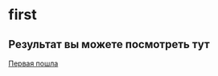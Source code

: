 # first

## Результат вы можете посмотреть тут



[Первая пошла](http://localhost:63342/its%20mee/index.html?_ijt=qhqjv2a5r4u7eo3ki9g3th1eni&_ij_reload=RELOAD_ON_SAVE)

